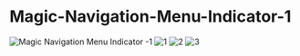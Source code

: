 # Magic-Navigation-Menu-Indicator-1
![Magic Navigation Menu Indicator -1](https://user-images.githubusercontent.com/96956110/168149421-f374bb17-c9bb-49c2-8574-af9821d10227.jpg)
![1](https://user-images.githubusercontent.com/96956110/216786019-8f1cac7f-138f-48cb-9ebf-e1972d42d457.png)
![2](https://user-images.githubusercontent.com/96956110/216786024-d4905e81-e1b8-49af-a9db-1af9c32fec8e.png)
![3](https://user-images.githubusercontent.com/96956110/216786026-f8c3e9de-69e6-4c7e-a664-be0a58942125.png)
